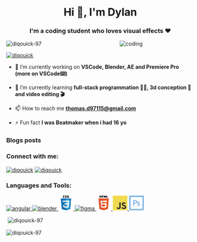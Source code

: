 
<h1 align="center">Hi 👋, I'm Dylan</h1>
<h3 align="center", padding-top="200">I'm a coding student who loves visual effects ❤️</h3>
<img align="right" alt="coding" width="200" src="https://media1.giphy.com/media/xVRRDVP6lqtNQJrzN7/giphy.gif?cid=790b76111fb7d7e2ad3cf154eec21e5e8b5961a8a51dd64b&rid=giphy.gif&ct=g">

<p align="left"> <img src="https://komarev.com/ghpvc/?username=diqouick-97&label=Profile%20views&color=0e75b6&style=flat" alt="diqouick-97" /> </p>

<p align="left"> <a href="https://twitter.com/diqouick" target="blank"><img src="https://img.shields.io/twitter/follow/diqouick?logo=twitter&style=for-the-badge" alt="diqouick" /></a> </p>

- 🔭 I’m currently working on **VSCode, Blender, AE and Premiere Pro (more on VSCode⌨️)**

- 🌱 I’m currently learning **full-stack programmation 👨‍💻, 3d conception 🥯 and video editing 🎬**

- 📫 How to reach me **thomas.d97115@gmail.com**

- ⚡ Fun fact **I was Beatmaker when i had 16 yo**

### Blogs posts
<!-- BLOG-POST-LIST:START -->
<!-- BLOG-POST-LIST:END -->

<h3 align="left">Connect with me:</h3>
<p align="left">
<a href="https://dev.to/diqouick" target="blank"><img align="center" src="https://raw.githubusercontent.com/rahuldkjain/github-profile-readme-generator/master/src/images/icons/Social/devto.svg" alt="diqouick" height="30" width="40" /></a>
<a href="https://twitter.com/diqouick" target="blank"><img align="center" src="https://raw.githubusercontent.com/rahuldkjain/github-profile-readme-generator/master/src/images/icons/Social/twitter.svg" alt="diqouick" height="30" width="40" /></a>
</p>

<h3 align="left">Languages and Tools:</h3>
<p align="left"> <a href="https://angular.io" target="_blank" rel="noreferrer"> <img src="https://angular.io/assets/images/logos/angular/angular.svg" alt="angular" width="40" height="40"/> </a> <a href="https://www.blender.org/" target="_blank" rel="noreferrer"> <img src="https://download.blender.org/branding/community/blender_community_badge_white.svg" alt="blender" width="40" height="40"/> </a> <a href="https://www.w3schools.com/css/" target="_blank" rel="noreferrer"> <img src="https://raw.githubusercontent.com/devicons/devicon/master/icons/css3/css3-original-wordmark.svg" alt="css3" width="40" height="40"/> </a> <a href="https://www.figma.com/" target="_blank" rel="noreferrer"> <img src="https://www.vectorlogo.zone/logos/figma/figma-icon.svg" alt="figma" width="40" height="40"/> </a> <a href="https://www.w3.org/html/" target="_blank" rel="noreferrer"> <img src="https://raw.githubusercontent.com/devicons/devicon/master/icons/html5/html5-original-wordmark.svg" alt="html5" width="40" height="40"/> </a> <a href="https://developer.mozilla.org/en-US/docs/Web/JavaScript" target="_blank" rel="noreferrer"> <img src="https://raw.githubusercontent.com/devicons/devicon/master/icons/javascript/javascript-original.svg" alt="javascript" width="40" height="40"/> </a> <a href="https://www.photoshop.com/en" target="_blank" rel="noreferrer"> <img src="https://raw.githubusercontent.com/devicons/devicon/master/icons/photoshop/photoshop-line.svg" alt="photoshop" width="40" height="40"/> </a> </p>



<p>&nbsp;<img align="center" src="https://github-readme-stats.vercel.app/api?username=diqouick-97&show_icons=true&locale=en" alt="diqouick-97" /></p>

<p><img align="center" src="https://github-readme-streak-stats.herokuapp.com/?user=diqouick-97&" alt="diqouick-97" /></p>

